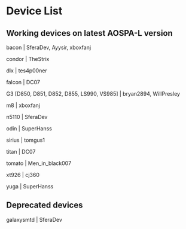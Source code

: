 # Device List #

## Working devices on latest AOSPA-L version ##

bacon | SferaDev, Ayysir, xboxfanj

condor | TheStrix

dlx | tes4p00ner

falcon | DC07

G3 [D850, D851, D852, D855, LS990, VS985] | bryan2894, WillPresley

m8 | xboxfanj

n5110 | SferaDev

odin | SuperHanss

sirius | tomgus1

titan | DC07

tomato | Men_in_black007

xt926 | cj360

yuga | SuperHanss

## Deprecated devices ##

galaxysmtd | SferaDev
